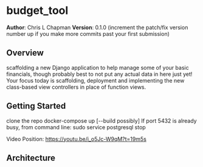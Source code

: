 # budget_tool

**Author**: Chris L Chapman
**Version**: 0.1.0 (increment the patch/fix version number up if you make more commits past your first submission)

## Overview

 scaffolding a new Django application to help manage some of your basic financials, though probably best to not put any actual data in here just yet! Your focus today is scaffolding, deployment and implementing the new class-based view controllers in place of function views.

## Getting Started

clone the repo
docker-compose up [--build possibly]
If port 5432 is already busy, from command line:
    sudo service postgresql stop


Video Position:
https://youtu.be/i_o5Jc-W9qM?t=19m5s

## Architecture

<!-- Provide a detailed description of the application design. What technologies (languages, libraries, etc) you're using, and any other relevant design information. This is also an area which you can include any visuals; flow charts, example usage gifs, screen captures, etc.-->
